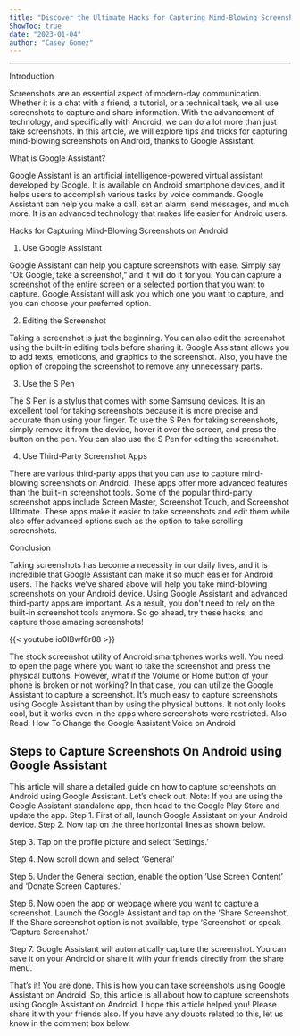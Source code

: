 ```yaml
---
title: "Discover the Ultimate Hacks for Capturing Mind-Blowing Screenshots on Android - Thanks to Google Assistant!"
ShowToc: true 
date: "2023-01-04"
author: "Casey Gomez"
---
```

*****
Introduction

Screenshots are an essential aspect of modern-day communication. Whether it is a chat with a friend, a tutorial, or a technical task, we all use screenshots to capture and share information. With the advancement of technology, and specifically with Android, we can do a lot more than just take screenshots. In this article, we will explore tips and tricks for capturing mind-blowing screenshots on Android, thanks to Google Assistant.

What is Google Assistant?

Google Assistant is an artificial intelligence-powered virtual assistant developed by Google. It is available on Android smartphone devices, and it helps users to accomplish various tasks by voice commands. Google Assistant can help you make a call, set an alarm, send messages, and much more. It is an advanced technology that makes life easier for Android users.

Hacks for Capturing Mind-Blowing Screenshots on Android

1. Use Google Assistant

Google Assistant can help you capture screenshots with ease. Simply say "Ok Google, take a screenshot," and it will do it for you. You can capture a screenshot of the entire screen or a selected portion that you want to capture. Google Assistant will ask you which one you want to capture, and you can choose your preferred option.

2. Editing the Screenshot

Taking a screenshot is just the beginning. You can also edit the screenshot using the built-in editing tools before sharing it. Google Assistant allows you to add texts, emoticons, and graphics to the screenshot. Also, you have the option of cropping the screenshot to remove any unnecessary parts.

3. Use the S Pen

The S Pen is a stylus that comes with some Samsung devices. It is an excellent tool for taking screenshots because it is more precise and accurate than using your finger. To use the S Pen for taking screenshots, simply remove it from the device, hover it over the screen, and press the button on the pen. You can also use the S Pen for editing the screenshot.

4. Use Third-Party Screenshot Apps

There are various third-party apps that you can use to capture mind-blowing screenshots on Android. These apps offer more advanced features than the built-in screenshot tools. Some of the popular third-party screenshot apps include Screen Master, Screenshot Touch, and Screenshot Ultimate. These apps make it easier to take screenshots and edit them while also offer advanced options such as the option to take scrolling screenshots.

Conclusion

Taking screenshots has become a necessity in our daily lives, and it is incredible that Google Assistant can make it so much easier for Android users. The hacks we’ve shared above will help you take mind-blowing screenshots on your Android device. Using Google Assistant and advanced third-party apps are important. As a result, you don't need to rely on the built-in screenshot tools anymore. So go ahead, try these hacks, and capture those amazing screenshots!

{{< youtube io0IBwf8r88 >}} 



The stock screenshot utility of Android smartphones works well. You need to open the page where you want to take the screenshot and press the physical buttons. However, what if the Volume or Home button of your phone is broken or not working?
In that case, you can utilize the Google Assistant to capture a screenshot. It’s much easy to capture screenshots using Google Assistant than by using the physical buttons. It not only looks cool, but it works even in the apps where screenshots were restricted.
Also Read: How To Change the Google Assistant Voice on Android

 
## Steps to Capture Screenshots On Android using Google Assistant


This article will share a detailed guide on how to capture screenshots on Android using Google Assistant. Let’s check out.
Note: If you are using the Google Assistant standalone app, then head to the Google Play Store and update the app.
Step 1. First of all, launch Google Assistant on your Android device.
Step 2. Now tap on the three horizontal lines as shown below.

Step 3. Tap on the profile picture and select ‘Settings.’

Step 4. Now scroll down and select ‘General’

Step 5. Under the General section, enable the option ‘Use Screen Content’ and ‘Donate Screen Captures.’

Step 6. Now open the app or webpage where you want to capture a screenshot. Launch the Google Assistant and tap on the ‘Share Screenshot’. If the Share screenshot option is not available, type ‘Screenshot’ or speak ‘Capture Screenshot.’

Step 7. Google Assistant will automatically capture the screenshot. You can save it on your Android or share it with your friends directly from the share menu.

That’s it! You are done. This is how you can take screenshots using Google Assistant on Android.
So, this article is all about how to capture screenshots using Google Assistant on Android. I hope this article helped you! Please share it with your friends also. If you have any doubts related to this, let us know in the comment box below.




